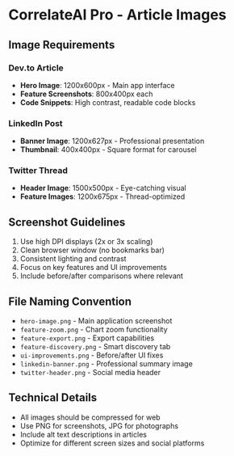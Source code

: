 # CorrelateAI Pro - Article Images

## Image Requirements

### Dev.to Article
- **Hero Image**: 1200x600px - Main app interface
- **Feature Screenshots**: 800x400px each
- **Code Snippets**: High contrast, readable code blocks

### LinkedIn Post
- **Banner Image**: 1200x627px - Professional presentation
- **Thumbnail**: 400x400px - Square format for carousel

### Twitter Thread
- **Header Image**: 1500x500px - Eye-catching visual
- **Feature Images**: 1200x675px - Thread-optimized

## Screenshot Guidelines
1. Use high DPI displays (2x or 3x scaling)
2. Clean browser window (no bookmarks bar)
3. Consistent lighting and contrast
4. Focus on key features and UI improvements
5. Include before/after comparisons where relevant

## File Naming Convention
- `hero-image.png` - Main application screenshot
- `feature-zoom.png` - Chart zoom functionality
- `feature-export.png` - Export capabilities
- `feature-discovery.png` - Smart discovery tab
- `ui-improvements.png` - Before/after UI fixes
- `linkedin-banner.png` - Professional summary image
- `twitter-header.png` - Social media header

## Technical Details
- All images should be compressed for web
- Use PNG for screenshots, JPG for photographs
- Include alt text descriptions in articles
- Optimize for different screen sizes and social platforms
